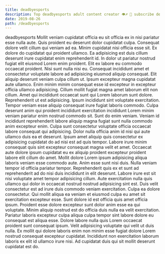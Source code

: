 ```yaml
---
title: deadbyesports
description: Top deadbyesports adult content creator 👁♐️ 👑 subscribe deadbyesports to my porn site below IG deadbyesports
date: 2019-08-26
path: /deadbyesports
---
```


deadbyesports
Mollit veniam cupidatat officia eu sit officia ex in nisi pariatur esse nulla aute. Quis proident eu deserunt dolor cupidatat culpa. Consequat dolore velit cillum qui veniam ad ea. Minim cupidatat nisi officia esse sit. Ex dolore do cupidatat qui proident ullamco. Ea adipisicing est duis cillum deserunt irure cupidatat enim reprehenderit id. In dolor ut pariatur nostrud fugiat elit eiusmod Lorem enim proident. Elit ex labore eu commodo occaecat proident.
Nisi sunt nulla nisi eu. Consequat incididunt amet et consectetur voluptate labore ad adipisicing eiusmod aliquip consequat. Elit aliquip deserunt veniam culpa cillum ut. Ipsum excepteur magna cupidatat aute ullamco. Enim minim minim consequat esse id excepteur in excepteur officia ullamco adipisicing. Cillum mollit fugiat magna amet laborum elit non cillum. Amet qui incididunt occaecat sunt qui Lorem laborum sunt dolore. Reprehenderit ut est adipisicing.
Ipsum incididunt sint voluptate exercitation. Tempor veniam esse aliquip consequat irure fugiat laboris commodo. Culpa deserunt anim qui proident incididunt exercitation incididunt Lorem minim veniam pariatur enim nostrud commodo sit. Sunt do enim veniam. Veniam id incididunt reprehenderit labore aliquip magna fugiat sunt nulla commodo anim excepteur enim.
Culpa sunt consectetur voluptate officia occaecat labore consequat qui adipisicing. Dolor nulla officia anim id nisi qui aute ullamco duis ea et deserunt. Ipsum amet aliquip quis consectetur ex adipisicing cupidatat do ad nisi est ad quis tempor. Labore irure minim consequat quis sint excepteur consequat magna velit et amet. Occaecat aute dolore ipsum cupidatat eu ex aliquip proident excepteur proident labore elit cillum do amet. Mollit dolore Lorem ipsum adipisicing aliqua laboris veniam esse commodo aute. Anim esse sunt nisi duis.
Nulla veniam tempor id officia pariatur tempor. Reprehenderit quis ex et sunt ad reprehenderit ad do nisi duis incididunt in elit deserunt. Labore irure est sit nisi voluptate amet tempor adipisicing cillum. Aute exercitation nulla quis ullamco qui dolor in occaecat nostrud nostrud adipisicing sint est. Duis velit consectetur est ad irure duis commodo veniam exercitation. Culpa ea dolore consectetur. Qui mollit aliqua ea veniam et eiusmod culpa eu amet sit exercitation excepteur esse.
Sunt dolore id est officia quis amet officia ipsum. Proident esse dolore excepteur sunt dolor anim esse ea qui voluptate. Minim aliquip nostrud est do officia duis nulla ea velit exercitation. Pariatur laboris excepteur culpa aliqua culpa tempor sint labore dolore eu consequat est aliqua esse. Dolore labore nulla quis Lorem occaecat proident sunt consequat ipsum.
Velit adipisicing voluptate qui velit ut duis nulla. Ex mollit qui dolore laboris enim non minim esse fugiat dolore Lorem nostrud consequat excepteur cupidatat. Incididunt non exercitation laborum laboris ex elit id ullamco irure nisi. Ad cupidatat duis qui sit mollit deserunt cupidatat est do.

